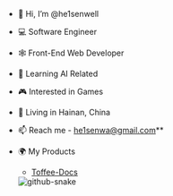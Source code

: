 - 👋 Hi, I’m @he1senwell
- 💻 Software Engineer
- 🕸 Front-End Web Developer
- 👀 Learning AI Related
- 🎮 Interested in Games
- 📍 Living in Hainan, China
- 📫 Reach me - he1senwa@gmail.com**
- 🌍 My Products
  - [Toffee-Docs](https://toffeeweb.cn/toffee-docs)



  <!-- snake contribution -->
   <picture>
    <source media="(prefers-color-scheme: dark)" srcset="github-contribution-snake/github-contribution-grid-snake-dark.svg" />
    <source media="(prefers-color-scheme: light)" srcset="github-contribution-snake/github-contribution-grid-snake.svg" />
    <img alt="github-snake" src="github-snake.svg" />
  </picture>